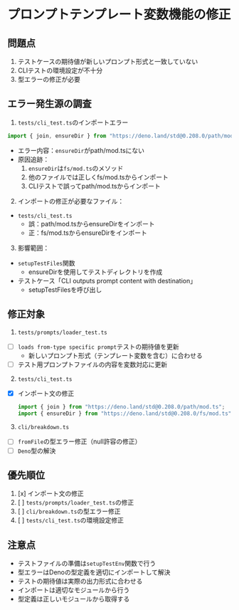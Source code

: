 # プロンプトテンプレート変数機能の修正

## 問題点
1. テストケースの期待値が新しいプロンプト形式と一致していない
2. CLIテストの環境設定が不十分
3. 型エラーの修正が必要

## エラー発生源の調査
1. `tests/cli_test.ts`のインポートエラー
```typescript
import { join, ensureDir } from "https://deno.land/std@0.208.0/path/mod.ts";
```
- エラー内容：`ensureDir`がpath/mod.tsにない
- 原因追跡：
  1. `ensureDir`は`fs/mod.ts`のメソッド
  2. 他のファイルでは正しくfs/mod.tsからインポート
  3. CLIテストで誤ってpath/mod.tsからインポート

2. インポートの修正が必要なファイル：
- `tests/cli_test.ts`
  - 誤：path/mod.tsからensureDirをインポート
  - 正：fs/mod.tsからensureDirをインポート

3. 影響範囲：
- `setupTestFiles`関数
  - ensureDirを使用してテストディレクトリを作成
- テストケース「CLI outputs prompt content with destination」
  - setupTestFilesを呼び出し

## 修正対象
1. `tests/prompts/loader_test.ts`
- [ ] `loads from-type specific prompt`テストの期待値を更新
  - 新しいプロンプト形式（テンプレート変数を含む）に合わせる
- [ ] テスト用プロンプトファイルの内容を変数対応に更新

2. `tests/cli_test.ts`
- [x] インポート文の修正
  ```typescript
  import { join } from "https://deno.land/std@0.208.0/path/mod.ts";
  import { ensureDir } from "https://deno.land/std@0.208.0/fs/mod.ts";
  ```

3. `cli/breakdown.ts`
- [ ] `fromFile`の型エラー修正（null許容の修正）
- [ ] `Deno`型の解決

## 優先順位
1. [x] インポート文の修正
2. [ ] `tests/prompts/loader_test.ts`の修正
3. [ ] `cli/breakdown.ts`の型エラー修正
4. [ ] `tests/cli_test.ts`の環境設定修正

## 注意点
- テストファイルの準備は`setupTestEnv`関数で行う
- 型エラーはDenoの型定義を適切にインポートして解決
- テストの期待値は実際の出力形式に合わせる
- インポートは適切なモジュールから行う
- 型定義は正しいモジュールから取得する 